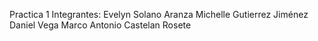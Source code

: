 Practica 1
Integrantes:
Evelyn Solano
Aranza Michelle Gutierrez Jiménez
Daniel Vega
Marco Antonio Castelan Rosete 